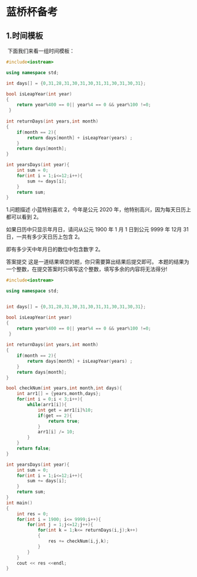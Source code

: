# 蓝桥杯备考

## 1.时间模板

​		下面我们来看一组时间模板：

```C++
#include<iostream>

using namespace std;

int days[] = {0,31,28,31,30,31,30,31,31,30,31,30,31};

bool isLeapYear(int year)
{
	return year%400 == 0|| year%4 == 0 && year%100 !=0;
 } 
 
int returnDays(int years,int month)
{
	if(month == 2){
		return days[month] + isLeapYear(years) ;
	}
	return days[month];
}

int yearsDays(int year){
	int sum = 0;
	for(int i = 1;i<=12;i++){
		sum += days[i];
	}
	return sum;
}
```

1.问题描述
小蓝特别喜欢 2，今年是公元 2020 年，他特别高兴，因为每天日历上都可以看到 2。

如果日历中只显示年月日，请问从公元 1900 年 1 月 1 日到公元 9999 年 12月 31 日，一共有多少天日历上包含 2。

即有多少天中年月日的数位中包含数字 2。

答案提交
这是一道结果填空的题，你只需要算出结果后提交即可。
本题的结果为一个整数，在提交答案时只填写这个整数，填写多余的内容将无法得分!

```C++
#include<iostream>

using namespace std;


int days[] = {0,31,28,31,30,31,30,31,31,30,31,30,31};

bool isLeapYear(int year)
{
	return year%400 == 0|| year%4 == 0 && year%100 !=0;
 } 
 
int returnDays(int years,int month)
{
	if(month == 2){
		return days[month] + isLeapYear(years) ;
	}
	return days[month];
}

bool checkNum(int years,int month,int days){
	int arr1[] = {years,month,days};
	for(int i = 0;i < 3;i++){
		while(arr1[i]){
			int get = arr1[i]%10;
			if(get == 2){
				return true;
			}
			arr1[i] /= 10;
		}
	}
	return false;
}

int yearsDays(int year){
	int sum = 0;
	for(int i = 1;i<=12;i++){
		sum += days[i];
	}
	return sum;
}
int main()
{
	int res = 0;
	for(int i = 1900; i<= 9999;i++){
		for(int j = 1;j<=12;j++){
			for(int k = 1;k<= returnDays(i,j);k++)
			{
				res += checkNum(i,j,k);
			}
		}
	}
	cout << res <<endl;
}
```

